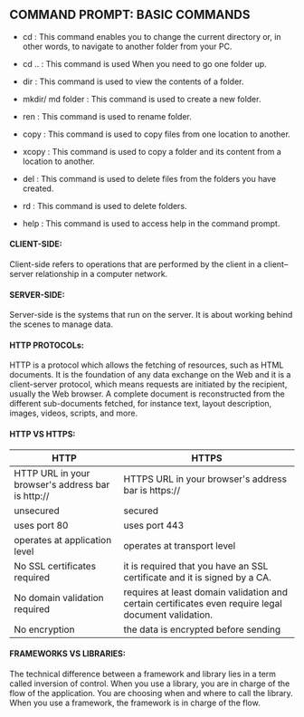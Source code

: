 ## COMMAND PROMPT: BASIC COMMANDS 


* cd : This command enables you to change the current directory or, in other words, to navigate to another folder from your PC.

* cd .. : This command is used When you need to go one folder up.

* dir : This command is used to view the contents of a folder.

* mkdir/ md folder : This command is used to create a new folder.

* ren : This command is used to rename folder.

* copy : This command is used to copy files from one location to another.

* xcopy : This command is used to copy a folder and its content from a location to another.

* del : This command is used to delete files from the folders you have created.

* rd : This command is used to delete folders.

* help : This command is used to access help in the command prompt.


#### CLIENT-SIDE:
Client-side refers to operations that are performed by the client in a client–server relationship in a computer network.

#### SERVER-SIDE: 
Server-side is the systems that run on the server. It is about working behind the scenes to manage data.

#### HTTP PROTOCOLs: 
HTTP is a protocol which allows the fetching of resources, such as HTML documents. It is the foundation of any data exchange on the Web and it is a client-server protocol, which means requests are initiated by the recipient, usually the Web browser. A complete document is reconstructed from the different sub-documents fetched, for instance text, layout description, images, videos, scripts, and more.

#### HTTP VS HTTPS: 
HTTP | HTTPS
---------- | -----------
HTTP URL in your browser's address bar is http:// | HTTPS URL in your browser's address bar is https://
unsecured | secured
uses port 80 | uses port 443
operates at application level | operates at transport level
No SSL certificates required | it is required that you have an SSL certificate and it is signed by a CA.
No domain validation required | requires at least domain validation and certain certificates even require legal document validation.
No encryption | the data is encrypted before sending

#### FRAMEWORKS VS LIBRARIES:
The technical difference between a framework and library lies in a term called inversion of control. When you use a library, you are in charge of the flow of the application. You are choosing when and where to call the library. When you use a framework, the framework is in charge of the flow.
